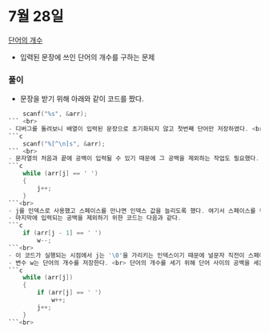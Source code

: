 # 7월 28일

[단어의 개수](https://www.acmicpc.net/problem/1152)
- 입력된 문장에 쓰인 단어의 개수를 구하는 문제

### 풀이
- 문장을 받기 위해 아래와 같이 코드를 짰다.
```c
	scanf("%s", &arr);
``` <br>
- 디버그를 돌려보니 배열이 입력된 문장으로 초기화되지 않고 첫번째 단어만 저장하였다. <br> 알고보니 위와 같이 입력을 받을 경우 입력의 끝으로 스페이스(' ')도 허용하기 때문이었다. <br> 그래서 공백을 포함한 문자열을 받기 위한 방법으로 다음과 같은 코드를 사용했다.
```c
	scanf("%[^\n]s", &arr);
``` <br>
- 문자열의 처음과 끝에 공백이 입력될 수 있기 때문에 그 공백을 제외하는 작업도 필요했다. <br> 우선 처음에 입력되는 공백을 제외하기 위한 코드이다.
```c
	while (arr[j] == ' ')
	{
		j++;
	}
```<br>
- j를 인덱스로 사용했고 스페이스를 만나면 인덱스 값을 늘리도록 했다. 여기서 스페이스를 위해서는 큰따옴표(" ")가 아닌 작은따옴표(' ')를 사용해야 하는 것도 잊어선 안됐다.<br><br>
- 마지막에 입력되는 공백을 제외하기 위한 코드는 다음과 같다.
```c
	if (arr[j - 1] == ' ')
		w--;
```<br>
- 이 코드가 실행되는 시점에서 j는 '\0'을 가리키는 인덱스이기 때문에 널문자 직전이 스페이스라면 변수 w의 값을 하나 줄이도록 했다.<br><br>
- 변수 w는 단어의 개수를 저장한다. <br> 단어의 개수를 세기 위해 단어 사이의 공백을 세는 형식으로 구현했다.
```c
	while (arr[j])
	{
		if (arr[j] == ' ')
			w++;
		j++;
	}
```<br>
